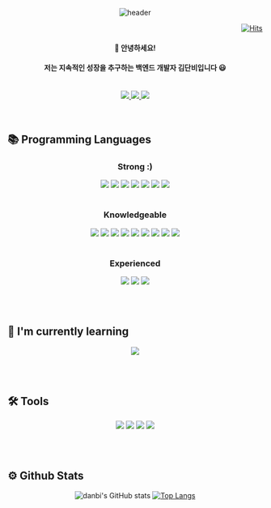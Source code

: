 <div align='center'>
  
![header](https://capsule-render.vercel.app/api?type=waving&color=0:F9F5F1,100:F5EAF0&height=200&section=header&text=🌸Thank%20you%20for%20visiting%20Danbi's%20profile🌸&fontSize=30&animation=fadeIn&fontAlignY=38&descAlignY=21&descAlign=42)

</div>
  
<div align='right'>
  
  [![Hits](https://hits.sh/hits.sh/github.com/KimSweetRain/hits.svg?view=today-total&style=for-the-badge&color=f6f6f6&labelColor=fdf6fd)](https://hits.sh/hits.sh/github.com/KimSweetRain/hits/)
  
</div>
  
<div align='center'>
  <h4>👋 안녕하세요! </h4>
  <h4>저는 지속적인 성장을 추구하는 백엔드 개발자 김단비입니다 😃 </h4>
  
  <br>
</div>
    
<div align='center'>
  <a href='https://velog.io/@best1370'>
    <img src="https://img.shields.io/badge/Velog-20C997?style=for-the-badge&logo=velog&logoColor=white"/>
  </a>
  <a href='https://kimdanbi.notion.site/KimDanbi-s-be7c48d725014c89a6f73d19c9fdb564'>
    <img src="https://img.shields.io/badge/Notion-000000?style=for-the-badge&logo=notion&logoColor=white"/
  </a>
    <a href='https://sweet-rain-kim.tistory.com/'>
    <img src="https://img.shields.io/badge/Tistory-000000?style=for-the-badge&logo=tistory&logoColor=white"/>
  </a>
</div>
</div>
  
  
<br>
  <!-- 사이트 아이콘 -->
  
  
<br>
  
<!-- 스택 아이콘 -->
## 📚 Programming Languages
<!-- 데이터 -->
<div align='center'>

  
### Strong :)

   <img src="https://img.shields.io/badge/Spring Boot-6DB33F?style=for-the-badge&logo=Spring Boot&logoColor=white"/>
  <img src="https://img.shields.io/badge/MySQL-4479A1?style=for-the-badge&logo=MySQL&logoColor=white"/>
  <img src="https://img.shields.io/badge/Redis-DC382D?style=for-the-badge&logo=Redis&logoColor=white"/>

   <img src="https://img.shields.io/badge/ubuntu-E95420?style=for-the-badge&logo=ubuntu&logoColor=white"/>
   <img src="https://img.shields.io/badge/Docker-2496ED?style=for-the-badge&logo=Docker&logoColor=white"/>
   
   <img src="https://img.shields.io/badge/Nginx-009639?style=for-the-badge&logo=nginx&logoColor=white"/>
   <img src="https://img.shields.io/badge/Apache-D22128?style=for-the-badge&logo=apache&logoColor=white"/>
  <br><br>

### Knowledgeable

  
   <img src="https://img.shields.io/badge/Python-3776AB?style=for-the-badge&logo=Python&logoColor=white"/>
   <img src="https://img.shields.io/badge/HTML5-E34F26?style=for-the-badge&logo=HTML5&logoColor=white"/>
   <img src="https://img.shields.io/badge/CSS3-1572B6?style=for-the-badge&logo=CSS3&logoColor=white"/>
   <img src="https://img.shields.io/badge/JavaScript-F7DF1E?style=for-the-badge&logo=JavaScript&logoColor=white"/>
   <img src="https://img.shields.io/badge/jQuery-0769AD?style=for-the-badge&logo=jQuery&logoColor=white"/>
    <img src="https://img.shields.io/badge/Azure-0078D4?style=for-the-badge&logo=microsoftazure&logoColor=white"/>
  <img src="https://img.shields.io/badge/AWS-232F3E?style=for-the-badge&logo=amazonaws&logoColor=white"/>
   <img src="https://img.shields.io/badge/Vue.js-4FC08D?style=for-the-badge&logo=Vue.js&logoColor=white"/>
   <img src="https://img.shields.io/badge/Thymeleaf-005F0F?style=for-the-badge&logo=Thymeleaf&logoColor=white"/>
<br><br>

### Experienced



   <img src="https://img.shields.io/badge/TypeScript-3178C6?style=for-the-badge&logo=typescript&logoColor=white"/>
   <img src="https://img.shields.io/badge/React-61DAFB?style=for-the-badge&logo=react&logoColor=white"/>
  <img src="https://img.shields.io/badge/NestJS-E0234E?style=for-the-badge&logo=NestJS&logoColor=white"/>

  
</div>
  
  
  
<br><br>
  
<!--  배우는 중 -->
## 🌱 I'm currently learning
<div align='center'>
  <img src="https://img.shields.io/badge/Django-092E20?style=for-the-badge&logo=django&logoColor=white"/>
<!--   <img src="https://img.shields.io/badge/PHP-777BB4?style=for-the-badge&logo=PHP&logoColor=white"/> -->
</div>
  
  
 
<br><br>
  
<!--  사용 툴 -->
## 🛠️ Tools
<div align='center'>
   <img src="https://img.shields.io/badge/GitHub-181717?style=for-the-badge&logo=GitHub&logoColor=white"/>
   <img src="https://img.shields.io/badge/IntelliJ IDEA-000000?style=for-the-badge&logo=IntelliJ IDEA&logoColor=white"/>
   <img src="https://img.shields.io/badge/Visual Studio Code-007ACC?style=for-the-badge&logo=Visual Studio Code&logoColor=white"/>
   <img src="https://img.shields.io/badge/Eclipse IDE-2C2255?style=for-the-badge&logo=Eclipse IDE&logoColor=white"/>
</div>
  
  

<br><br>
  
## ⚙️ Github Stats
<div align='center'>
  
  ![danbi's GitHub stats](https://github-readme-stats.vercel.app/api?username=KimSweetRain&show_icons=true&theme=swift)
  [![Top Langs](https://github-readme-stats.vercel.app/api/top-langs/?username=KimSweetRain)](https://github.com/KimSweetRain/github-readme-stats)
  
</div>
  
